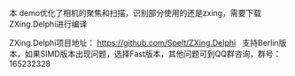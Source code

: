 本 demo优化了相机的聚焦和扫描，识别部分使用的还是zxing，需要下载ZXing.Delphi进行编译

ZXing.Delphi项目地址：
https://github.com/Spelt/ZXing.Delphi
 
支持Berlin版本，如果SIMD版本出现问题，选择Fast版本，其他问题可到QQ群咨询，群号：165232328
